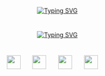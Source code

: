 <p align="center"> 
 <a href="https://git.io/typing-svg"><img src="https://readme-typing-svg.demolab.com?font=Montserrat&weight=500&size=24&duration=5&pause=1000&color=309011DA&center=true&vCenter=true&repeat=false&random=false&width=435&height=25&lines=Will-Mah" alt="Typing SVG" /></a>
</p>
<h1></h1>
<p align="center"> 
 <a href="https://git.io/typing-svg"><img src="https://readme-typing-svg.demolab.com?font=Montserrat&weight=500&pause=1000&color=309011DA&center=true&random=false&width=435&lines=Junior+Python+Developer;Machine+Learning+Enthusiast;Always+Learning+New+Things" alt="Typing SVG" /></a>  
</p>
<h1></h1>
<!-- Social icons section -->
<p align="center">
  <a href="https://www.youtube.com/c/Placeholder"><img height="32" width="32" src="https://cdn.simpleicons.org/youtube/309011DA" /></a>
  &#8287;&#8287;&#8287;&#8287;&#8287;
  <a href="https://twitter.com/Placeholder"><img height="32" width="32" src="https://cdn.simpleicons.org/twitter/309011DA" /></a>
  &#8287;&#8287;&#8287;&#8287;&#8287;
  <a href="https://discord.gg/Placeholder" alt="Discord" title="Dev Pro Tips Discord Server"><img height="32" width="32" src="https://cdn.simpleicons.org/discord/309011DA" /></a>
  &#8287;&#8287;&#8287;&#8287;&#8287;  
  <a href="https://ko-fi.com/Placeholder"><img height="32" width="32" src="https://cdn.simpleicons.org/kofi/309011DA" /></a>
  &#8287;&#8287;&#8287;&#8287;&#8287;
  
</p>
